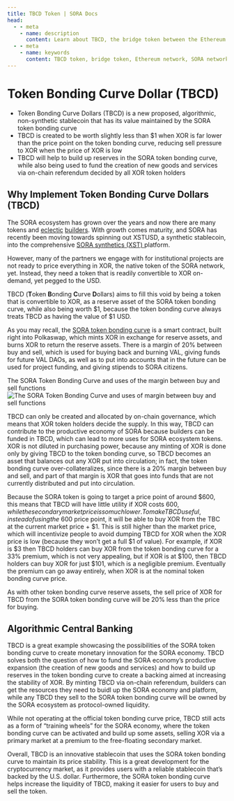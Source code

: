 ```yaml
---
title: TBCD Token | SORA Docs
head:
  - - meta
    - name: description
      content: Learn about TBCD, the bridge token between the Ethereum network and the SORA network. Discover the features, use cases, and benefits of TBCD, which enables seamless asset transfer and interoperability between the two networks. Explore how TBCD facilitates cross-chain transactions, provides liquidity, and supports decentralized finance (DeFi) activities within the SORA ecosystem.
  - - meta
    - name: keywords
      content: TBCD token, bridge token, Ethereum network, SORA network, asset transfer, interoperability, cross-chain transactions, liquidity, decentralized finance, DeFi
---
```


# Token Bonding Curve Dollar (TBCD)

- Token Bonding Curve Dollars (TBCD) is a new proposed, algorithmic, non-synthetic stablecoin that has its value maintained by the SORA token bonding curve
- TBCD is created to be worth slightly less than $1 when XOR is far lower than the price point on the token bonding curve, reducing sell pressure to XOR when the price of XOR is low
- TBCD will help to build up reserves in the SORA token bonding curve, while also being used to fund the creation of new goods and services via on-chain referendum decided by all XOR token holders

## Why Implement Token Bonding Curve Dollars (TBCD)

The SORA ecosystem has grown over the years and now there are many
tokens and [eclectic](https://cerestoken.io)
[builders](https://adar.com). With growth comes maturity, and SORA has
recently been moving towards spinning out XSTUSD, a synthetic
stablecoin, into the comprehensive [SORA synthetics (XST) ](xst.md) platform.

However, many of the partners we engage with for institutional projects are not ready to price everything in XOR, the native token of the SORA network, yet. Instead, they need a token that is readily convertible to XOR on-demand, yet pegged to the USD.

TBCD (**T**oken **B**onding **C**urve **D**ollars) aims to fill this void by being a token that is convertible to XOR, as a reserve asset of the SORA token bonding curve, while also being worth $1, because the token bonding curve always treats TBCD as having the value of $1 USD.

As you may recall, the [SORA token bonding
curve](tbc.md) is a smart contract,
built right into Polkaswap, which mints XOR in exchange for reserve
assets, and burns XOR to return the reserve assets. There is a margin
of 20% between buy and sell, which is used for buying back and burning
VAL, giving funds for future VAL DAOs, as well as to put into accounts
that in the future can be used for project funding, and giving
stipends to SORA citizens.

The SORA Token Bonding Curve and uses of the margin between buy and sell
functions
![The SORA Token Bonding Curve and uses of margin between buy and sell
functions](/.gitbook/assets/flow-of-funds-new.png)

TBCD can only be created and allocated by on-chain governance, which
means that XOR token holders decide the supply. In this way, TBCD can
contribute to the productive economy of SORA because builders can be
funded in TBCD, which can lead to more uses for SORA ecosystem
tokens.
XOR is not diluted in purchasing power, because any minting of XOR is done only by giving TBCD to the token bonding curve, so TBCD becomes an asset that balances out any XOR put into circulation; in fact, the token bonding curve over-collateralizes, since there is a 20% margin between buy and sell, and part of that margin is XOR that goes into funds that are not currently distributed and put into circulation.

Because the SORA token is going to target a price point of around
$600, this means that TBCD will have little utility if XOR costs $600,
while the secondary market price is so much lower.
To make TBCD useful, instead of using the ~$600 price point, it will
be able to buy XOR from the TBC at the current market price + $1. This
is still higher than the market price, which will incentivize people
to avoid dumping TBCD for XOR when the XOR price is low (because they
won’t get a full $1 of value). For example, if XOR is $3 then TBCD
holders can buy XOR from the token bonding curve for a 33% premium,
which is not very appealing, but if XOR is at $100, then TBCD holders
can buy XOR for just $101, which is a negligible premium.
Eventually the premium can go away entirely, when XOR is at the nominal token bonding curve price.

As with other token bonding curve reserve assets, the sell price of
XOR for TBCD from the SORA token bonding curve will be 20% less than
the price for buying.

## Algorithmic Central Banking

TBCD is a great example showcasing the possibilities of the SORA token bonding curve to create monetary innovation for the SORA economy. TBCD solves both the question of how to fund the SORA economy’s productive expansion (the creation of new goods and services) and how to build up reserves in the token bonding curve to create a backing aimed at increasing the stability of XOR. By minting TBCD via on-chain referendum, builders can get the resources they need to buidl up the SORA economy and platform, while any TBCD they sell to the SORA token bonding curve will be owned by the SORA ecosystem as protocol-owned liquidity.

While not operating at the official token bonding curve price, TBCD
still acts as a form of “training wheels” for the SORA economy, where
the token bonding curve can be activated and build up some assets,
selling XOR via a primary market at a premium to the free-floating
secondary market.

Overall, TBCD is an innovative stablecoin that uses the SORA token bonding curve to maintain its price stability. This is a great development for the cryptocurrency market, as it provides users with a reliable stablecoin that’s backed by the U.S. dollar. Furthermore, the SORA token bonding curve helps increase the liquidity of TBCD, making it easier for users to buy and sell the token.
